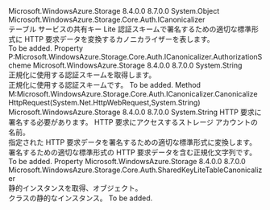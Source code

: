 <Type Name="SharedKeyLiteTableCanonicalizer" FullName="Microsoft.WindowsAzure.Storage.Core.Auth.SharedKeyLiteTableCanonicalizer">
  <TypeSignature Language="C#" Value="public sealed class SharedKeyLiteTableCanonicalizer : Microsoft.WindowsAzure.Storage.Core.Auth.ICanonicalizer" />
  <TypeSignature Language="ILAsm" Value=".class public auto ansi sealed beforefieldinit SharedKeyLiteTableCanonicalizer extends System.Object implements class Microsoft.WindowsAzure.Storage.Core.Auth.ICanonicalizer" />
  <TypeSignature Language="DocId" Value="T:Microsoft.WindowsAzure.Storage.Core.Auth.SharedKeyLiteTableCanonicalizer" />
  <TypeSignature Language="VB.NET" Value="Public NotInheritable Class SharedKeyLiteTableCanonicalizer&#xA;Implements ICanonicalizer" />
  <TypeSignature Language="F#" Value="type SharedKeyLiteTableCanonicalizer = class&#xA;    interface ICanonicalizer" />
  <AssemblyInfo>
    <AssemblyName>Microsoft.WindowsAzure.Storage</AssemblyName>
    <AssemblyVersion>8.4.0.0</AssemblyVersion>
    <AssemblyVersion>8.7.0.0</AssemblyVersion>
  </AssemblyInfo>
  <Base>
    <BaseTypeName>System.Object</BaseTypeName>
  </Base>
  <Interfaces>
    <Interface>
      <InterfaceName>Microsoft.WindowsAzure.Storage.Core.Auth.ICanonicalizer</InterfaceName>
    </Interface>
  </Interfaces>
  <Docs>
    <summary>
            テーブル サービスの共有キー Lite 認証スキームで署名するための適切な標準形式に HTTP 要求データを変換するカノニカライザーを表します。
            </summary>
    <remarks>To be added.</remarks>
  </Docs>
  <Members>
    <Member MemberName="AuthorizationScheme">
      <MemberSignature Language="C#" Value="public string AuthorizationScheme { get; }" />
      <MemberSignature Language="ILAsm" Value=".property instance string AuthorizationScheme" />
      <MemberSignature Language="DocId" Value="P:Microsoft.WindowsAzure.Storage.Core.Auth.SharedKeyLiteTableCanonicalizer.AuthorizationScheme" />
      <MemberSignature Language="VB.NET" Value="Public ReadOnly Property AuthorizationScheme As String" />
      <MemberSignature Language="F#" Value="member this.AuthorizationScheme : string" Usage="Microsoft.WindowsAzure.Storage.Core.Auth.SharedKeyLiteTableCanonicalizer.AuthorizationScheme" />
      <MemberType>Property</MemberType>
      <Implements>
        <InterfaceMember>P:Microsoft.WindowsAzure.Storage.Core.Auth.ICanonicalizer.AuthorizationScheme</InterfaceMember>
      </Implements>
      <AssemblyInfo>
        <AssemblyName>Microsoft.WindowsAzure.Storage</AssemblyName>
        <AssemblyVersion>8.4.0.0</AssemblyVersion>
        <AssemblyVersion>8.7.0.0</AssemblyVersion>
      </AssemblyInfo>
      <ReturnValue>
        <ReturnType>System.String</ReturnType>
      </ReturnValue>
      <Docs>
        <summary>
            正規化に使用する認証スキームを取得します。
            </summary>
        <value>正規化に使用する認証スキームです。</value>
        <remarks>To be added.</remarks>
      </Docs>
    </Member>
    <Member MemberName="CanonicalizeHttpRequest">
      <MemberSignature Language="C#" Value="public string CanonicalizeHttpRequest (System.Net.HttpWebRequest request, string accountName);" />
      <MemberSignature Language="ILAsm" Value=".method public hidebysig newslot virtual instance string CanonicalizeHttpRequest(class System.Net.HttpWebRequest request, string accountName) cil managed" />
      <MemberSignature Language="DocId" Value="M:Microsoft.WindowsAzure.Storage.Core.Auth.SharedKeyLiteTableCanonicalizer.CanonicalizeHttpRequest(System.Net.HttpWebRequest,System.String)" />
      <MemberSignature Language="VB.NET" Value="Public Function CanonicalizeHttpRequest (request As HttpWebRequest, accountName As String) As String" />
      <MemberSignature Language="F#" Value="abstract member CanonicalizeHttpRequest : System.Net.HttpWebRequest * string -&gt; string&#xA;override this.CanonicalizeHttpRequest : System.Net.HttpWebRequest * string -&gt; string" Usage="sharedKeyLiteTableCanonicalizer.CanonicalizeHttpRequest (request, accountName)" />
      <MemberType>Method</MemberType>
      <Implements>
        <InterfaceMember>M:Microsoft.WindowsAzure.Storage.Core.Auth.ICanonicalizer.CanonicalizeHttpRequest(System.Net.HttpWebRequest,System.String)</InterfaceMember>
      </Implements>
      <AssemblyInfo>
        <AssemblyName>Microsoft.WindowsAzure.Storage</AssemblyName>
        <AssemblyVersion>8.4.0.0</AssemblyVersion>
        <AssemblyVersion>8.7.0.0</AssemblyVersion>
      </AssemblyInfo>
      <ReturnValue>
        <ReturnType>System.String</ReturnType>
      </ReturnValue>
      <Parameters>
        <Parameter Name="request" Type="System.Net.HttpWebRequest" />
        <Parameter Name="accountName" Type="System.String" />
      </Parameters>
      <Docs>
        <param name="request">HTTP 要求に署名する必要があります。</param>
        <param name="accountName">HTTP 要求にアクセスするストレージ アカウントの名前。</param>
        <summary>
            指定された HTTP 要求データを署名するための適切な標準形式に変換します。
            </summary>
        <returns>署名するための適切な標準形式の HTTP 要求データを含む正規化文字列です。</returns>
        <remarks>To be added.</remarks>
      </Docs>
    </Member>
    <Member MemberName="Instance">
      <MemberSignature Language="C#" Value="public static Microsoft.WindowsAzure.Storage.Core.Auth.SharedKeyLiteTableCanonicalizer Instance { get; }" />
      <MemberSignature Language="ILAsm" Value=".property class Microsoft.WindowsAzure.Storage.Core.Auth.SharedKeyLiteTableCanonicalizer Instance" />
      <MemberSignature Language="DocId" Value="P:Microsoft.WindowsAzure.Storage.Core.Auth.SharedKeyLiteTableCanonicalizer.Instance" />
      <MemberSignature Language="VB.NET" Value="Public Shared ReadOnly Property Instance As SharedKeyLiteTableCanonicalizer" />
      <MemberSignature Language="F#" Value="member this.Instance : Microsoft.WindowsAzure.Storage.Core.Auth.SharedKeyLiteTableCanonicalizer" Usage="Microsoft.WindowsAzure.Storage.Core.Auth.SharedKeyLiteTableCanonicalizer.Instance" />
      <MemberType>Property</MemberType>
      <AssemblyInfo>
        <AssemblyName>Microsoft.WindowsAzure.Storage</AssemblyName>
        <AssemblyVersion>8.4.0.0</AssemblyVersion>
        <AssemblyVersion>8.7.0.0</AssemblyVersion>
      </AssemblyInfo>
      <ReturnValue>
        <ReturnType>Microsoft.WindowsAzure.Storage.Core.Auth.SharedKeyLiteTableCanonicalizer</ReturnType>
      </ReturnValue>
      <Docs>
        <summary>
            静的インスタンスを取得、<see cref="T:Microsoft.WindowsAzure.Storage.Core.Auth.SharedKeyLiteTableCanonicalizer" />オブジェクト。
            </summary>
        <value>クラスの静的なインスタンス。</value>
        <remarks>To be added.</remarks>
      </Docs>
    </Member>
  </Members>
</Type>